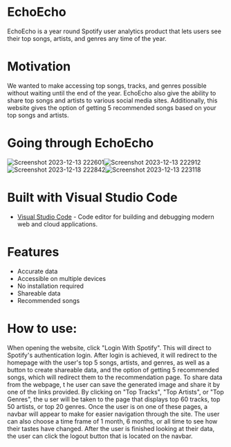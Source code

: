 # EchoEcho
EchoEcho is a year round Spotify user analytics product that lets users see their top songs, artists, and genres any time of the year.
# Motivation
We wanted to make accessing top songs, tracks, and genres possible without waiting until the end of the year. EchoEcho also give the ability to share top songs and artists to various social media sites. Additionally, this website gives the option of getting 5 recommended songs based on your top songs and artists.
# Going through EchoEcho
![Screenshot 2023-12-13 222601](https://github.com/WVU-CS230-2023-08-Group06/EchoEcho/assets/122559465/1e155fbe-b291-4866-ad38-a174131e112c)![Screenshot 2023-12-13 222912](https://github.com/WVU-CS230-2023-08-Group06/EchoEcho/assets/122559465/1dbb8844-ae0c-4ccc-ae5b-d3729bbb143e)
![Screenshot 2023-12-13 222842](https://github.com/WVU-CS230-2023-08-Group06/EchoEcho/assets/122559465/4783c107-6a9e-4d6a-bcfb-a0c7bdbd44da)![Screenshot 2023-12-13 223118](https://github.com/WVU-CS230-2023-08-Group06/EchoEcho/assets/122559465/befcdb23-83e2-4e67-9edd-a950f29cbaa2)
# Built with Visual Studio Code
+ [Visual Studio Code](https://code.visualstudio.com/) - Code editor for building and debugging modern web and cloud applications. 
# Features
+ Accurate data
+ Accessible on multiple devices
+ No installation required
+ Shareable data
+ Recommended songs
# How to use:
When opening the website, click "Login With Spotify". This will direct to Spotify's authentication login. After login is achieved, it will redirect to the homepage with the user's top 5 songs, artists, and genres, as well as a button  to create shareable data, and the option of getting 5 recommended songs, which will redirect them to the recommendation page. To share data from the webpage, t
he user can save the generated image and share it by one of the links provided. By clicking on "Top Tracks", "Top Artists", or "Top Genres", the u
ser will be taken to the page that displays top 60 tracks, top 50 artists, or top 20 genres. Once the user is on one of these pages, a navbar will appear to make for easier navigation through the site. The user can also choose a time frame of 1 month, 6 months, or all time to see how their tastes have changed. After the user is finished looking at their data, the user can click the logout button that is located on the navbar. 

